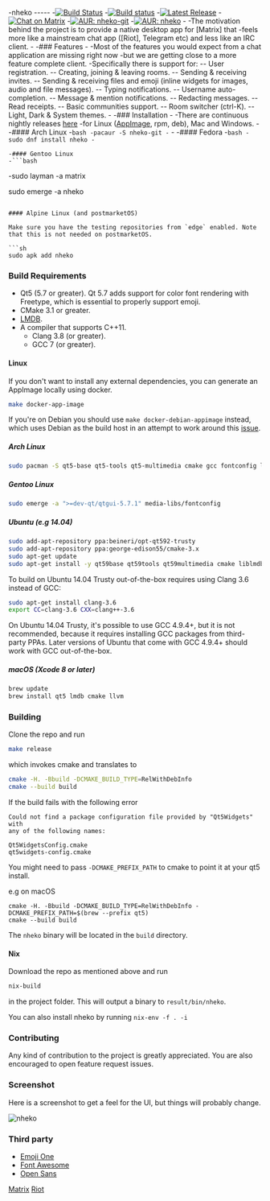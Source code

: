 -nheko
	-----
	-[![Build Status](https://travis-ci.org/mujx/nheko.svg?branch=master)](https://travis-ci.org/mujx/nheko)
	-[![Build status](https://ci.appveyor.com/api/projects/status/07qrqbfylsg4hw2h/branch/master?svg=true)](https://ci.appveyor.com/project/mujx/nheko/branch/master)
	-[![Latest Release](https://img.shields.io/github/release/mujx/nheko.svg)](https://github.com/mujx/nheko/releases)
	-[![Chat on Matrix](https://img.shields.io/badge/chat-on%20matrix-blue.svg)](https://matrix.to/#/#nheko:matrix.org)
	-[![AUR: nheko-git](https://img.shields.io/badge/AUR-nheko--git-blue.svg)](https://aur.archlinux.org/packages/nheko-git)
	-[![AUR: nheko](https://img.shields.io/badge/AUR-nheko-blue.svg)](https://aur.archlinux.org/packages/nheko)
	-
	-The motivation behind the project is to provide a native desktop app for [Matrix] that
	-feels more like a mainstream chat app ([Riot], Telegram etc) and less like an IRC client.
	-
	-### Features
	-
	-Most of the features you would expect from a chat application are missing right now
	-but we are getting close to a more feature complete client.
	-Specifically there is support for:
	-- User registration.
	-- Creating, joining & leaving rooms.
	-- Sending & receiving invites.
	-- Sending & receiving files and emoji (inline widgets for images, audio and file messages).
	-- Typing notifications.
	-- Username auto-completion.
	-- Message & mention notifications.
	-- Redacting messages.
	-- Read receipts.
	-- Basic communities support.
	-- Room switcher (ctrl-K).
	-- Light, Dark & System themes.
	-
	-### Installation
	-
	-There are continuous nightly releases [here](https://github.com/mujx/nheko/releases/tag/nightly)
	-for Linux ([AppImage](https://appimage.org/), rpm, deb), Mac and Windows.
	-
	-#### Arch Linux
	-```bash
	-pacaur -S nheko-git
	-```
	-
	-#### Fedora
	-```bash
	-sudo dnf install nheko
	-```
	  
	-#### Gentoo Linux
	-```bash
-sudo layman -a matrix

sudo emerge -a nheko
```

#### Alpine Linux (and postmarketOS)

Make sure you have the testing repositories from `edge` enabled. Note that this is not needed on postmarketOS.

```sh
sudo apk add nheko
```

### Build Requirements

- Qt5 (5.7 or greater). Qt 5.7 adds support for color font rendering with
  Freetype, which is essential to properly support emoji.
- CMake 3.1 or greater.
- [LMDB](https://symas.com/lightning-memory-mapped-database/).
- A compiler that supports C++11.
    - Clang 3.8 (or greater).
    - GCC 7 (or greater).

#### Linux 

If you don't want to install any external dependencies, you can generate an AppImage locally using docker.

```bash
make docker-app-image
```

If you're on Debian you should use `make docker-debian-appimage` instead, which uses
Debian as the build host in an attempt to work around this [issue](https://github.com/AppImage/AppImageKit/wiki/Desktop-Linux-Platform-Issues#openssl).

##### Arch Linux

```bash
sudo pacman -S qt5-base qt5-tools qt5-multimedia cmake gcc fontconfig lmdb
```

##### Gentoo Linux

```bash
sudo emerge -a ">=dev-qt/qtgui-5.7.1" media-libs/fontconfig
```

##### Ubuntu (e.g 14.04)

```bash
sudo add-apt-repository ppa:beineri/opt-qt592-trusty
sudo add-apt-repository ppa:george-edison55/cmake-3.x
sudo apt-get update
sudo apt-get install -y qt59base qt59tools qt59multimedia cmake liblmdb-dev
```

To build on Ubuntu 14.04 Trusty out-of-the-box requires using Clang 3.6 instead of GCC:

```bash
sudo apt-get install clang-3.6
export CC=clang-3.6 CXX=clang++-3.6
```

On Ubuntu 14.04 Trusty, it's possible to use GCC 4.9.4+, but it is not recommended, because it requires installing GCC packages from third-party PPAs.  Later versions of Ubuntu that come with GCC 4.9.4+ should work with GCC out-of-the-box.

##### macOS (Xcode 8 or later)

```bash
brew update
brew install qt5 lmdb cmake llvm
```

### Building

Clone the repo and run

```bash
make release
```

which invokes cmake and translates to

```bash
cmake -H. -Bbuild -DCMAKE_BUILD_TYPE=RelWithDebInfo
cmake --build build
```

If the build fails with the following error
```
Could not find a package configuration file provided by "Qt5Widgets" with
any of the following names:

Qt5WidgetsConfig.cmake
qt5widgets-config.cmake
```
You might need to pass `-DCMAKE_PREFIX_PATH` to cmake to point it at your qt5 install.

e.g on macOS

```
cmake -H. -Bbuild -DCMAKE_BUILD_TYPE=RelWithDebInfo -DCMAKE_PREFIX_PATH=$(brew --prefix qt5)
cmake --build build
```

The `nheko` binary will be located in the `build` directory.

#### Nix

Download the repo as mentioned above and run

```bash
nix-build
```

in the project folder. This will output a binary to `result/bin/nheko`.

You can also install nheko by running `nix-env -f . -i`

### Contributing

Any kind of contribution to the project is greatly appreciated. You are also
encouraged to open feature request issues.

### Screenshot

Here is a screenshot to get a feel for the UI, but things will probably change.

![nheko](https://dl.dropboxusercontent.com/s/a493o47obvez6v1/nheko.png)

### Third party

- [Emoji One](http://emojione.com)
- [Font Awesome](http://fontawesome.io/)
- [Open Sans](https://fonts.google.com/specimen/Open+Sans)

[Matrix](https://matrix.org)
[Riot](https://riot.im)
